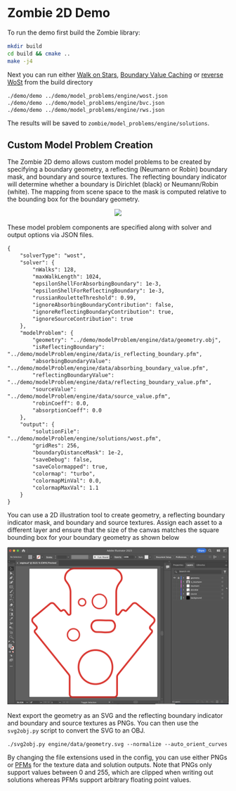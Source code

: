 # Zombie 2D Demo

To run the demo first build the Zombie library:

```bash
mkdir build
cd build && cmake ..
make -j4
```

Next you can run either [Walk on Stars](https://www.cs.cmu.edu/~kmcrane/Projects/WalkOnStars/index.html), [Boundary Value Caching](http://www.rohansawhney.io/BoundaryValueCaching.pdf) or [reverse WoSt](https://imaging.cs.cmu.edu/walk_on_stars_robin/) from the build directory

```
./demo/demo ../demo/model_problems/engine/wost.json
./demo/demo ../demo/model_problems/engine/bvc.json
./demo/demo ../demo/model_problems/engine/rws.json
```

The results will be saved to `zombie/model_problems/engine/solutions`.

## Custom Model Problem Creation

The Zombie 2D demo allows custom model problems to be created by specifying a boundary geometry, a reflecting (Neumann or Robin) boundary mask, and boundary and source textures. The reflecting boundary indicator will determine whether a boundary is Dirichlet (black) or Neumann/Robin (white). The mapping from scene space to the mask is computed relative to the bounding box for the boundary geometry.

<div align='center'>
  <img src='./imgs/overview.png'/>
</div>


These model problem components are specified along with solver and output options via JSON files.

```
{
    "solverType": "wost",
    "solver": {
        "nWalks": 128,
        "maxWalkLength": 1024,
        "epsilonShellForAbsorbingBoundary": 1e-3,
        "epsilonShellForReflectingBoundary": 1e-3,
        "russianRouletteThreshold": 0.99,
        "ignoreAbsorbingBoundaryContribution": false,
        "ignoreReflectingBoundaryContribution": true,
        "ignoreSourceContribution": true
    },
    "modelProblem": {
        "geometry": "../demo/modelProblem/engine/data/geometry.obj",
        "isReflectingBoundary": "../demo/modelProblem/engine/data/is_reflecting_boundary.pfm",
        "absorbingBoundaryValue": "../demo/modelProblem/engine/data/absorbing_boundary_value.pfm",
        "reflectingBoundaryValue": "../demo/modelProblem/engine/data/reflecting_boundary_value.pfm",
        "sourceValue": "../demo/modelProblem/engine/data/source_value.pfm",
        "robinCoeff": 0.0,
        "absorptionCoeff": 0.0
    },
    "output": {
        "solutionFile": "../demo/modelProblem/engine/solutions/wost.pfm",
        "gridRes": 256,
        "boundaryDistanceMask": 1e-2,
        "saveDebug": false,
        "saveColormapped": true,
        "colormap": "turbo",
        "colormapMinVal": 0.0,
        "colormapMaxVal": 1.1
    }
}
```

You can use a 2D illustration tool to create geometry, a reflecting boundary indicator mask, and boundary and source textures. Assign each asset to a different layer and ensure that the size of the canvas matches the square bounding box for your boundary geometry as shown below

<div align='center'>
  <img src='./imgs/model_problem_builder.png'/>
</div>


Next export the geometry as an SVG and the reflecting boundary indicator and boundary and source textures as PNGs. You can then use the `svg2obj.py` script to convert the SVG to an OBJ.

```
./svg2obj.py engine/data/geometry.svg --normalize --auto_orient_curves
```

By changing the file extensions used in the config, you can use either PNGs or [PFMs](https://www.pauldebevec.com/Research/HDR/PFM/) for the texture data and solution outputs. Note that PNGs only support values between 0 and 255, which are clipped when writing out solutions whereas PFMs support arbitrary floating point values.
